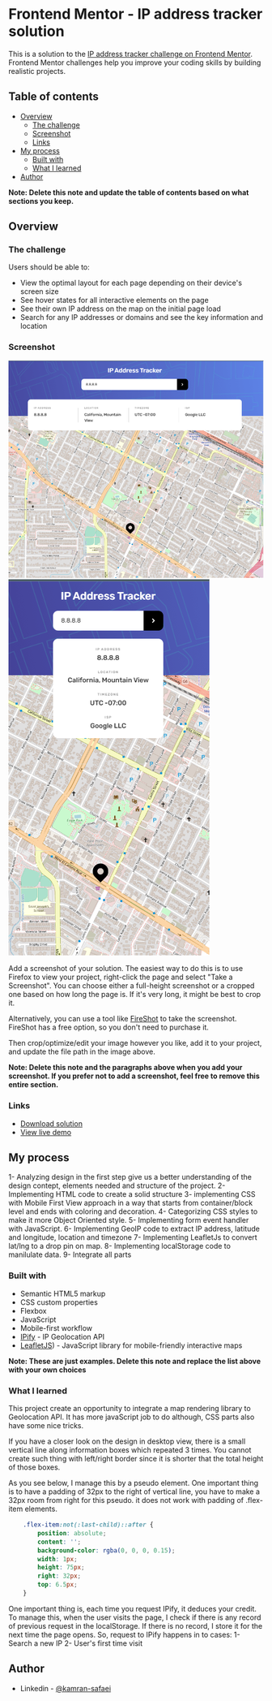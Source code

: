 # Frontend Mentor - IP address tracker solution

This is a solution to the [IP address tracker challenge on Frontend Mentor](https://www.frontendmentor.io/challenges/ip-address-tracker-I8-0yYAH0). Frontend Mentor challenges help you improve your coding skills by building realistic projects. 

## Table of contents

- [Overview](#overview)
  - [The challenge](#the-challenge)
  - [Screenshot](#screenshot)
  - [Links](#links)
- [My process](#my-process)
  - [Built with](#built-with)
  - [What I learned](#what-i-learned)
- [Author](#author)

**Note: Delete this note and update the table of contents based on what sections you keep.**

## Overview

### The challenge

Users should be able to:

- View the optimal layout for each page depending on their device's screen size
- See hover states for all interactive elements on the page
- See their own IP address on the map on the initial page load
- Search for any IP addresses or domains and see the key information and location

### Screenshot

![](./screenshots/01.png)
![](./screenshots/02.png)

Add a screenshot of your solution. The easiest way to do this is to use Firefox to view your project, right-click the page and select "Take a Screenshot". You can choose either a full-height screenshot or a cropped one based on how long the page is. If it's very long, it might be best to crop it.

Alternatively, you can use a tool like [FireShot](https://getfireshot.com/) to take the screenshot. FireShot has a free option, so you don't need to purchase it. 

Then crop/optimize/edit your image however you like, add it to your project, and update the file path in the image above.

**Note: Delete this note and the paragraphs above when you add your screenshot. If you prefer not to add a screenshot, feel free to remove this entire section.**

### Links

- [Download solution](https://github.com/neo2enigma/ip-address-tracker)
- [View live demo](https://neo2enigma.github.io/ip-address-tracker/)

## My process
1- Analyzing design in the first step give us a better understanding of the design contept, elements needed and structure of the project.
2- Implementing HTML code to create a solid structure
3- implementing CSS with Mobile First View approach in a way that starts from container/block level and ends with coloring and decoration.
4- Categorizing CSS styles to make it more Object Oriented style.
5- Implementing form event handler with JavaScript.
6- Implementing GeoIP code to extract IP address, latitude and longitude, location and timezone
7- Implementing LeafletJs to convert lat/lng to a drop pin on map.
8- Implementing localStorage code to manilulate data.
9- Integrate all parts

### Built with

- Semantic HTML5 markup
- CSS custom properties
- Flexbox
- JavaScript
- Mobile-first workflow
- [IPify](https://geo.ipify.org/) - IP Geolocation API
- [LeafletJS](https://leafletjs.com/)) - JavaScript library for mobile-friendly interactive maps

**Note: These are just examples. Delete this note and replace the list above with your own choices**

### What I learned

This project create an opportunity to integrate a map rendering library to Geolocation API. It has more javaScript job to do although, CSS parts also have some nice tricks.

If you have a closer look on the design in desktop view, there is a small vertical line along information boxes which repeated 3 times. You cannot create such thing with left/right border since it is shorter that the total height of those boxes.

As you see below, I manage this by a pseudo element. One important thing is to have a padding of 32px to the right of vertical line, you have to make a 32px room from right for this pseudo. it does not work with padding of .flex-item elements.


```css
    .flex-item:not(:last-child)::after {
        position: absolute;
        content: '';
        background-color: rgba(0, 0, 0, 0.15);
        width: 1px;
        height: 75px;
        right: 32px;
        top: 6.5px;
    }
```

One important thing is, each time you request IPify, it deduces your credit. To manage this, when the user visits the page, I check if there is any record of previous request in the localStorage. If there is no record, I store it for the next time the page opens. So, request to IPify happens in to cases:
1- Search a new IP
2- User's first time visit

## Author

- Linkedin - [@kamran-safaei](https://www.linkedin.com/in/kamran-safaei/)

